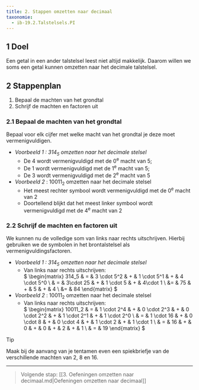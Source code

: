 ```yaml
---
title: 2. Stappen omzetten naar decimaal
taxonomie:
  - ib-19.2.Talstelsels.PI
---
```


## 1 Doel

Een getal in een ander talstelsel leest niet altijd makkelijk. Daarom
willen we soms een getal kunnen omzetten naar het decimale talstelsel.

## 2 Stappenplan

1. Bepaal de machten van het grondtal
1. Schrijf de machten en factoren uit

### 2.1 Bepaal de machten van het grondtal

Bepaal voor elk cijfer met welke macht van het grondtal je deze moet
vermenigvuldigen.

- *Voorbeeld 1 : $314_5$ omzetten naar het decimale stelsel*
  - De 4 wordt vermenigvuldigd met de 0<sup>e</sup> macht van 5;
  - De 1 wordt vermenigvuldigd met de 1<sup>e</sup> macht van 5;
  - De 3 wordt vermenigvuldigd met de 2<sup>e</sup> macht van 5
- *Voorbeeld 2* : $10011_2$ omzetten naar het decimale stelsel
  - Het meest rechter symbool  wordt vermenigvuldigd met de
  0<sup>e</sup> macht van 2
  - Doortellend blijkt dat het meest linker symbool wordt
  vermenigvuldigd met de 4<sup>e</sup> macht van 2

### 2.2 Schrijf de machten en factoren uit

We kunnen nu de volledige som van links naar rechts uitschrijven.
Hierbij gebruiken we de symbolen in het brontalstelsel als
vermenigvuldingsfactoren.

- *Voorbeeld 1 : $314_5$ omzetten naar het decimale stelsel*
  - Van links naar rechts uitschrijven: \
$
\begin{matrix}
314_5 & = & 3 \cdot 5^2 & + & 1 \cdot 5^1 & + & 4 \cdot 5^0 \\
& = & 3\cdot 25 & + & 1 \cdot 5 & + & 4\cdot 1 \\
&= & 75 & + & 5 & + & 4 \\
&= & 84
\end{matrix}
$
- *Voorbeeld 2* : $10011_2$ omzetten naar het decimale stelsel
  - Van links naar rechts uitschrijven: \
$
\begin{matrix}
10011_2 & = & 
  1 \cdot 2^4 & + &
  0 \cdot 2^3 & + & 0 \cdot 2^2 & + & 1 \cdot 2^1 & + & 1 \cdot 2^0 \\
& = &
  1 \cdot 16 & + &
  0 \cdot 8 & + & 0 \cdot 4 & + & 1 \cdot 2 & + & 1 \cdot 1 \\
& = & 16 & + & 0 & + & 0 & + & 2 & + & 1 \\
& = & 19
\end{matrix}
$

> [!TIP]
> Maak bij de aanvang van je tentamen even een spiekbriefje van
> de verschillende machten van 2, 8 en 16.

---

> Volgende stap: [[3. Oefeningen omzetten naar decimaal.md|Oefeningen omzetten naar decimaal]]
